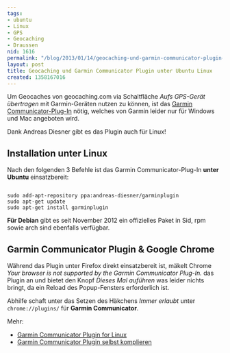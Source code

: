 ```yaml
---
tags:
- ubuntu
- Linux
- GPS
- Geocaching
- Draussen
nid: 1616
permalink: "/blog/2013/01/14/geocaching-und-garmin-communicator-plugin-unter-ubuntu-linux.html"
layout: post
title: Geocaching und Garmin Communicator Plugin unter Ubuntu Linux
created: 1358167016
---
```

Um Geocaches von geocaching.com via Schaltfläche <em>Aufs GPS-Gerät übertragen</em> mit Garmin-Geräten nutzen zu können, ist das <a href="http://software.garmin.com/de-DE/gcp.html">Garmin Communicator-Plug-In</a> nötig, 
welches von Garmin  leider nur für Windows und Mac angeboten wird.

Dank Andreas Diesner gibt es das Plugin auch für Linux!
<!--break-->
<h2>Installation unter Linux</h2>

Nach den folgenden 3 Befehle ist das Garmin Communicator-Plug-In <strong>unter Ubuntu</strong> einsatzbereit:

<code start="1">
sudo add-apt-repository ppa:andreas-diesner/garminplugin
sudo apt-get update
sudo apt-get install garminplugin 
</code>

<strong>Für Debian</strong> gibt es seit November 2012 ein offizielles Paket in Sid, rpm sowie arch sind ebenfalls verfügbar.

<h2>Garmin Communicator Plugin & Google Chrome</h2>

Während das Plugin unter Firefox direkt einsatzbereit ist,
mäkelt Chrome <em>Your browser is not supported by the Garmin Communicator Plug-In.</em> das Plugin an und bietet den Knopf <em>Dieses Mal auführen</em> was leider nichts bringt, da ein Reload des Popup-Fensters erforderlich ist.

Abhilfe schaft unter das Setzen des Häkchens <em>Immer erlaubt</em> unter <code>chrome://plugins/</code> für <strong>Garmin Communicator</strong>.

Mehr:
<ul>
 <li><a href="http://www.andreas-diesner.de/garminplugin/doku.php">Garmin Communicator Plugin for Linux</a></li>
 <li><a href="http://www.andreas-diesner.de/garminplugin/doku.php?id=compiling">Garmin Communicator Plugin selbst komplieren</a></li>
</ul>
